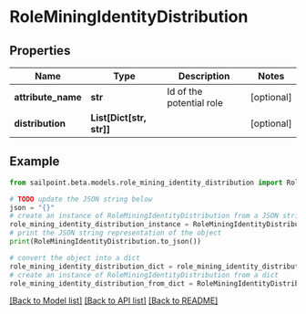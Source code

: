 # RoleMiningIdentityDistribution


## Properties

Name | Type | Description | Notes
------------ | ------------- | ------------- | -------------
**attribute_name** | **str** | Id of the potential role | [optional] 
**distribution** | **List[Dict[str, str]]** |  | [optional] 

## Example

```python
from sailpoint.beta.models.role_mining_identity_distribution import RoleMiningIdentityDistribution

# TODO update the JSON string below
json = "{}"
# create an instance of RoleMiningIdentityDistribution from a JSON string
role_mining_identity_distribution_instance = RoleMiningIdentityDistribution.from_json(json)
# print the JSON string representation of the object
print(RoleMiningIdentityDistribution.to_json())

# convert the object into a dict
role_mining_identity_distribution_dict = role_mining_identity_distribution_instance.to_dict()
# create an instance of RoleMiningIdentityDistribution from a dict
role_mining_identity_distribution_from_dict = RoleMiningIdentityDistribution.from_dict(role_mining_identity_distribution_dict)
```
[[Back to Model list]](../README.md#documentation-for-models) [[Back to API list]](../README.md#documentation-for-api-endpoints) [[Back to README]](../README.md)


